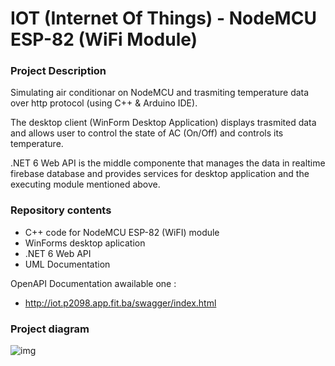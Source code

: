 # IOT (Internet Of Things) - NodeMCU ESP-82 (WiFi Module)

### Project Description

Simulating air conditionar on NodeMCU and trasmiting temperature data over http protocol (using C++ & Arduino IDE).

The desktop client (WinForm Desktop Application) displays trasmited data and allows user to control the state of AC (On/Off) and controls its temperature.

.NET 6 Web API is the middle componente that manages the data in realtime firebase database and provides services for desktop application and the executing module mentioned above.

### Repository contents
- C++ code for NodeMCU ESP-82 (WiFI) module
- WinForms desktop aplication
- .NET 6 Web API
- UML Documentation

OpenAPI Documentation awailable one :
- http://iot.p2098.app.fit.ba/swagger/index.html

### Project diagram 
![img](https://user-images.githubusercontent.com/45321513/192786035-16aa7348-605f-478a-82a9-9113bca7319f.jpeg)


